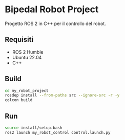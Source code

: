 # Bipedal Robot Project

Progetto ROS 2 in C++ per il controllo del robot.

## Requisiti

- ROS 2 Humble
- Ubuntu 22.04
- C++

## Build

```bash
cd my_robot_project
rosdep install --from-paths src --ignore-src -r -y
colcon build
```

## Run

```bash
source install/setup.bash
ros2 launch my_robot_control control.launch.py
```
